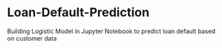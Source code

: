# Loan-Default-Prediction
Building Logistic Model in Jupyter Notebook to predict loan default based on customer data
